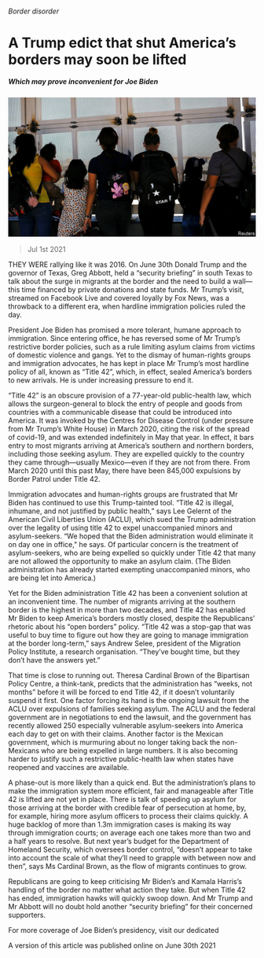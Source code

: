###### Border disorder

# A Trump edict that shut America’s borders may soon be lifted 

##### Which may prove inconvenient for Joe Biden 

![image](images/20210703_usp503.jpg) 

> Jul 1st 2021 

THEY WERE rallying like it was 2016. On June 30th Donald Trump and the governor of Texas, Greg Abbott, held a “security briefing” in south Texas to talk about the surge in migrants at the border and the need to build a wall—this time financed by private donations and state funds. Mr Trump’s visit, streamed on Facebook Live and covered loyally by Fox News, was a throwback to a different era, when hardline immigration policies ruled the day.

President Joe Biden has promised a more tolerant, humane approach to immigration. Since entering office, he has reversed some of Mr Trump’s restrictive border policies, such as a rule limiting asylum claims from victims of domestic violence and gangs. Yet to the dismay of human-rights groups and immigration advocates, he has kept in place Mr Trump’s most hardline policy of all, known as “Title 42”, which, in effect, sealed America’s borders to new arrivals. He is under increasing pressure to end it.


“Title 42” is an obscure provision of a 77-year-old public-health law, which allows the surgeon-general to block the entry of people and goods from countries with a communicable disease that could be introduced into America. It was invoked by the Centres for Disease Control (under pressure from Mr Trump’s White House) in March 2020, citing the risk of the spread of covid-19, and was extended indefinitely in May that year. In effect, it bars entry to most migrants arriving at America’s southern and northern borders, including those seeking asylum. They are expelled quickly to the country they came through—usually Mexico—even if they are not from there. From March 2020 until this past May, there have been 845,000 expulsions by Border Patrol under Title 42.

Immigration advocates and human-rights groups are frustrated that Mr Biden has continued to use this Trump-tainted tool. “Title 42 is illegal, inhumane, and not justified by public health,” says Lee Gelernt of the American Civil Liberties Union (ACLU), which sued the Trump administration over the legality of using title 42 to expel unaccompanied minors and asylum-seekers. “We hoped that the Biden administration would eliminate it on day one in office," he says. Of particular concern is the treatment of asylum-seekers, who are being expelled so quickly under Title 42 that many are not allowed the opportunity to make an asylum claim. (The Biden administration has already started exempting unaccompanied minors, who are being let into America.)

Yet for the Biden administration Title 42 has been a convenient solution at an inconvenient time. The number of migrants arriving at the southern border is the highest in more than two decades, and Title 42 has enabled Mr Biden to keep America’s borders mostly closed, despite the Republicans’ rhetoric about his “open borders” policy. “Title 42 was a stop-gap that was useful to buy time to figure out how they are going to manage immigration at the border long-term,” says Andrew Selee, president of the Migration Policy Institute, a research organisation. “They’ve bought time, but they don’t have the answers yet.”

That time is close to running out. Theresa Cardinal Brown of the Bipartisan Policy Centre, a think-tank, predicts that the administration has “weeks, not months” before it will be forced to end Title 42, if it doesn’t voluntarily suspend it first. One factor forcing its hand is the ongoing lawsuit from the ACLU over expulsions of families seeking asylum. The ACLU and the federal government are in negotiations to end the lawsuit, and the government has recently allowed 250 especially vulnerable asylum-seekers into America each day to get on with their claims. Another factor is the Mexican government, which is murmuring about no longer taking back the non-Mexicans who are being expelled in large numbers. It is also becoming harder to justify such a restrictive public-health law when states have reopened and vaccines are available.

A phase-out is more likely than a quick end. But the administration’s plans to make the immigration system more efficient, fair and manageable after Title 42 is lifted are not yet in place. There is talk of speeding up asylum for those arriving at the border with credible fear of persecution at home, by, for example, hiring more asylum officers to process their claims quickly. A huge backlog of more than 1.3m immigration cases is making its way through immigration courts; on average each one takes more than two and a half years to resolve. But next year’s budget for the Department of Homeland Security, which oversees border control, “doesn’t appear to take into account the scale of what they’ll need to grapple with between now and then”, says Ms Cardinal Brown, as the flow of migrants continues to grow.

Republicans are going to keep criticising Mr Biden’s and Kamala Harris’s handling of the border no matter what action they take. But when Title 42 has ended, immigration hawks will quickly swoop down. And Mr Trump and Mr Abbott will no doubt hold another “security briefing” for their concerned supporters.

For more coverage of Joe Biden’s presidency, visit our dedicated 

A version of this article was published online on June 30th 2021

